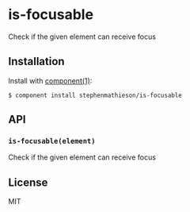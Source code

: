 
# is-focusable

  Check if the given element can receive focus

## Installation

  Install with [component(1)](http://component.io):

    $ component install stephenmathieson/is-focusable

## API

### `is-focusable(element)`

  Check if the given element can receive focus

## License

  MIT
